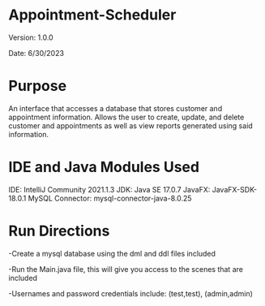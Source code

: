 # Appointment-Scheduler

Version: 1.0.0

Date: 6/30/2023

# Purpose 
An interface that accesses a database that stores customer and appointment information. Allows the user 
to create, update, and delete customer and appointments as well as view reports generated using said information.

# IDE and Java Modules Used
IDE: IntelliJ Community 2021.1.3
JDK: Java SE 17.0.7
JavaFX: JavaFX-SDK-18.0.1
MySQL Connector: mysql-connector-java-8.0.25

# Run Directions 
-Create a mysql database using the dml and ddl files included

-Run the Main.java file, this will give you access to the scenes that are included

-Usernames and password credentials include: (test,test), (admin,admin)
